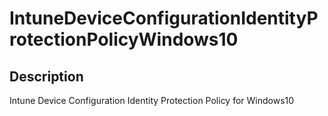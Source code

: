 
# IntuneDeviceConfigurationIdentityProtectionPolicyWindows10

## Description

Intune Device Configuration Identity Protection Policy for Windows10
